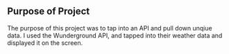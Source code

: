 ## Purpose of Project

The purpose of this project was to tap into an API and pull down unqiue data.  I used the Wunderground API, and tapped into their weather data and displayed it on the screen.
